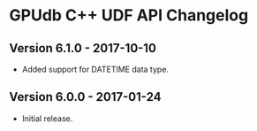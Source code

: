 GPUdb C++ UDF API Changelog
===========================

Version 6.1.0 - 2017-10-10
--------------------------

-   Added support for DATETIME data type.


Version 6.0.0 - 2017-01-24
--------------------------

-   Initial release.
